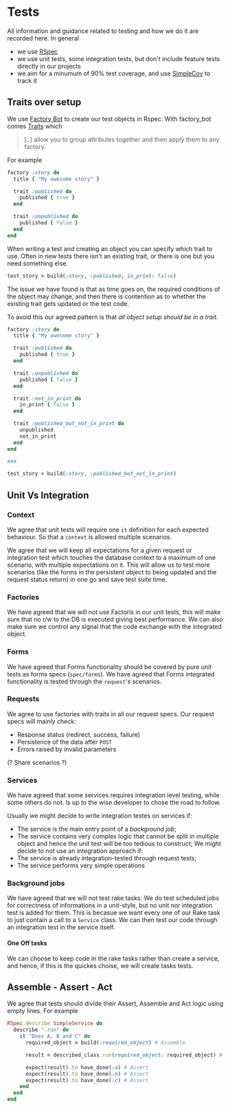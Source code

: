 # Tests

All information and guidance related to testing and how we do it are recorded here. In general

- we use [RSpec](https://rspec.info/)
- we use unit tests, some integration tests, but don't include feature tests directly in our projects
- we aim for a minumum of 90% test coverage, and use [SimpleCov](https://github.com/colszowka/simplecov) to track it

## Traits over setup

We use [Factory Bot](https://github.com/thoughtbot/factory_bot) to create our test objects in Rspec. With factory_bot comes [Traits](https://www.rubydoc.info/gems/factory_bot/file/GETTING_STARTED.md#Traits) which

> [..] allow you to group attributes together and then apply them to any factory.

For example

```ruby
factory :story do
  title { "My awesome story" }

  trait :published do
    published { true }
  end

  trait :unpublished do
    published { false }
  end
end
```

When writing a test and creating an object you can specify which trait to use. Often in new tests there isn't an existing trait, or there is one but you need something else.

```ruby
test_story = build(:story, :published, in_print: false)
```

The issue we have found is that as time goes on, the required conditions of the object may change, and then there is contention as to whether the existing trait gets updated or the test code.

To avoid this our agreed pattern is that *all object setup should be in a trait*.

```ruby
factory :story do
  title { "My awesome story" }

  trait :published do
    published { true }
  end

  trait :unpublished do
    published { false }
  end

  trait :not_in_print do
    in_print { false }
  end

  trait :published_but_not_in_print do
    unpublished
    not_in_print
  end
end

###

test_story = build(:story, :published_but_not_in_print)
```

## Unit Vs Integration

### Context

We agree that unit tests will require one `it` definition for each expected behaviour.
So that a `context` is allowed multiple scenarios.

We agree that we will keep all expectations for a given request or integration test which touches the database context to a maximum of one scenario, with multiple expectations on it.
This will allow us to test more scenarios (like the forms in the persistent object to being updated and the request status return) in one go and save test suite time.

### Factories

We have agreed that we will not use Factoris in our unit tests, this will make sure that no r/w to the DB is executed giving best performance.
We can also make sure we control any signal that the code exchange with the integrated object.

### Forms

We have agreed that Forms functionality should be covered by pure unit tests as forms specs (`spec/forms`).
We have agreed that Forms integrated functionality is tested through the `request`'s scenarios.

### Requests

We agree to use factories with traits in all our request specs.
Our request specs will mainly check:
  - Response status (redirect, success, failure)
  - Persistence of the data after `POST`
  - Errors raised by invalid parameters

(? Share scenarios ?)

### Services

We have agreed that some services requires integration level testing, while some others do not.
Is up to the wise developer to chose the road to follow.

Usually we might decide to write integration testes on services if:
  - The service is the main entry point of a _background job_;
  - The service contains very complex logic that cannot be split in multiple object and hence the unit test will be too tedious to construct;
We might decide to not use an integration approach if:
  - The service is already integration-tested through request tests;
  - The service performs very simple operations

### Background jobs

We have agreed that we will not test rake tasks.
We do test scheduled jobs for correctness of informations in a unit-style, but no unit nor integration test is added for them.
This is becasue we want every one of our Rake task to just contain a call to a `Service` class.
We can then test our code through an integration test in the service itself.

#### One Off tasks

We can choose to keep code in the rake tasks rather than create a service, and hence, if this is the quickes choise, we will create tasks tests.

## Assemble - Assert - Act

We agree that tests should divide their Assert, Assemble and Act logic using empty lines. For example

```ruby
RSpec.describe SimpleService do
  describe ".run" do
    it "Does A, B and C" do
      required_object = build(:required_object) # Assemble

      result = described_class.run(required_object: required_object) # Act

      expect(result).to have_done(:a) # Assert
      expect(result).to have_done(:b) # Assert
      expect(result).to have_done(:c) # Assert
    end
  end
end
```
